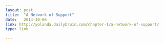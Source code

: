 ```yaml
---
layout: post
title:  "A Network of Support"
date:   2014-10-06 
link: http://yolanda.dailybruin.com/chapter-1/a-network-of-support/
type: link

---
```


